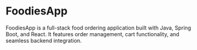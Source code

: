 # FoodiesApp
FoodiesApp is a full-stack food ordering application built with Java, Spring Boot, and React. It features order management, cart functionality, and seamless backend integration.
